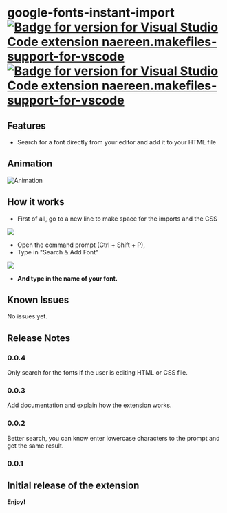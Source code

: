 # google-fonts-instant-import [![Badge for version for Visual Studio Code extension naereen.makefiles-support-for-vscode](https://vsmarketplacebadge.apphb.com/version/Edward.google-fonts-instant-import.svg)](https://marketplace.visualstudio.com/items?itemName=Edward.google-fonts-instant-import) [![Badge for version for Visual Studio Code extension naereen.makefiles-support-for-vscode](https://vsmarketplacebadge.apphb.com/downloads/Edward.google-fonts-instant-import.svg)](https://marketplace.visualstudio.com/items?itemName=Edward.google-fonts-instant-import)

## Features

- Search for a font directly from your editor and add it to your HTML file

## Animation
![Animation](https://media.discordapp.net/attachments/707139598714667088/729307378675089448/ok.gif)

## How it works
- First of all, go to a new line to make space for the imports and the CSS

![](https://media.discordapp.net/attachments/707139598714667088/729305541859606528/unknown.png)

- Open the command prompt (Ctrl + Shift + P),
- Type in "Search & Add Font"

![](https://media.discordapp.net/attachments/707139598714667088/729304753615536138/dij3iiZq14zrZe3j0vUkr40G9lTMVOyoXOSzFdTZTd07sxzMwiRPfX42iV7OzWy938BnRjBowkwdA0AAAAASUVORK5CYII.png)

- **And type in the name of your font.**

## Known Issues

No issues yet.

## Release Notes

### 0.0.4
Only search for the fonts if the user is editing HTML or CSS file.

### 0.0.3
Add documentation and explain how the extension works.

### 0.0.2
Better search, you can know enter lowercase characters to the prompt and get the same result.

### 0.0.1

Initial release of the extension
-----------------------------------------------------------------------------------------------------------

**Enjoy!**
